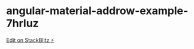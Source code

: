 # angular-material-addrow-example-7hrluz

[Edit on StackBlitz ⚡️](https://stackblitz.com/edit/angular-material-addrow-example-7hrluz)
